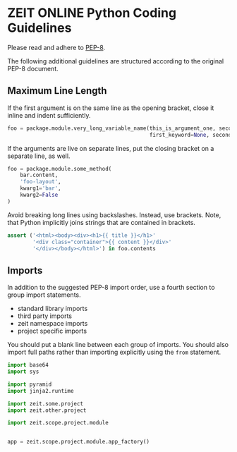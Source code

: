 # ZEIT ONLINE Python Coding Guidelines

Please read and adhere to [PEP-8](http://legacy.python.org/dev/peps/pep-0008/).

The following additional guidelines are structured according to the original
PEP-8 document.

## Maximum Line Length

If the first argument is on the same line as the opening bracket, close it
inline and indent sufficiently.

```Python
foo = package.module.very_long_variable_name(this_is_argument_one, second_arg
                                             first_keyword=None, second_kw=17)
```

If the arguments are live on separate lines, put the closing bracket on a
separate line, as well.

```Python
foo = package.module.some_method(
    bar.content,
    'foo-layout',
    kwarg1='bar',
    kwarg2=False
)
```

Avoid breaking long lines using backslashes. Instead, use brackets.
Note, that Python implicitly joins strings that are contained in brackets.

```Python
assert ('<html><body><div><h1>{{ title }}</h1>'
        '<div class="container">{{ content }}</div>'
        '</div></body></html>') in foo.contents
```

## Imports

In addition to the suggested PEP-8 import order, use a fourth section to group
import statements.

* standard library imports
* third party imports
* zeit namespace imports
* project specific imports

You should put a blank line between each group of imports. You should also
import full paths rather than importing explicitly using the `from` statement.

```Python
import base64
import sys

import pyramid
import jinja2.runtime

import zeit.some.project
import zeit.other.project

import zeit.scope.project.module


app = zeit.scope.project.module.app_factory()
```
